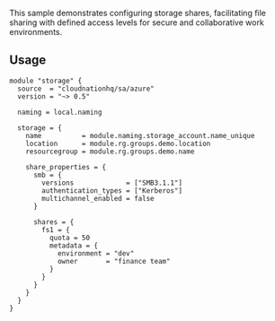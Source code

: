 This sample demonstrates configuring storage shares, facilitating file sharing with defined access levels for secure and collaborative work environments.

## Usage

```hcl
module "storage" {
  source  = "cloudnationhq/sa/azure"
  version = "~> 0.5"

  naming = local.naming

  storage = {
    name          = module.naming.storage_account.name_unique
    location      = module.rg.groups.demo.location
    resourcegroup = module.rg.groups.demo.name

    share_properties = {
      smb = {
        versions             = ["SMB3.1.1"]
        authentication_types = ["Kerberos"]
        multichannel_enabled = false
      }

      shares = {
        fs1 = {
          quota = 50
          metadata = {
            environment = "dev"
            owner       = "finance team"
          }
        }
      }
    }
  }
}
```
